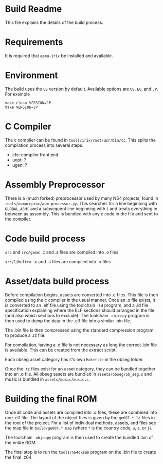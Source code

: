 # Build Readme

This file explains the details of the build process.

# Requirements

It is required that `qemu-irix` be installed and available.

# Environment

The build uses the `US` version by default. Available options are `US`, `EU`, and `JP`. For example

    make clean VERSION=JP
    make VERSION=JP

# C Compiler

The c compiler can be found in `tools/irix/root/usr/bin/cc`. This splits the compilation process into several steps.  

- cfe: compiler front end
- uopt: ?
- ugen: ?

# Assembly Preprocessor

There is a (much forked) preprocessor used by many N64 projects, found in `tools/asmpreproc/asm-processor.py`. This searches for a line
beginning with `GLOBAL_ASM(` and a subsequent line beginning with `)` and treats everything in between as assembly. This is bundled with any
c code in the file and sent to the compiler.

# Code build process

`src` and `src/game`: .c and .s files are compiled into .o files  

`src/libultra`: .c and .s files are compiled into .o files  

# Asset/data build process

Before compilation begins, assets are converted into .c files. This file is then compiled using the c compiler in the usual manner.
Once an .o file exists, it is converted to an .elf file using the toolchain `-ld` program, and a .ld file specification explaining
where the ELF sections should arranged in the file (and also which sections to exclude). The toolchain `-objcopy` program is
then used to dump the data in the .elf file into a similar .bin file.

The .bin file is then compressed using the standard compression program to produce a .rz file.

For compilation, having a .c file is not necessary as long the correct .bin file is available. This can be created from the extract script.

Each obseg asset category has it's own `Makefile` in the obseg folder.

Once the .rz files exist for an asset category, they can be bundled together into an .o file. All obseg assets are bundled
in `assets/obseg/ob_seg.s` and music is bundled in `assets/music/music.s`.

# Building the final ROM

Once all code and assets are compiled into .o files, these are combined into one .elf file. The layout of the object files
is given by the `ge007.*.ld` files in the root of the project. For a list of individual methods, assets, and files see
the map file in `build/ge007.*.map` (where `*` is the country code, `u`, `e`, or `j`).

The toolchain `-objcopy` program is then used to create the bundled .bin of the entire ROM.

The final step is to run the `tools/n64cksum` program on the .bin file to create the final .z64.